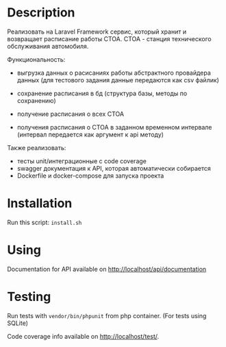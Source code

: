 # Description
Реализовать на Laravel Framework сервис, который хранит и возвращает расписание работы СТОА. 
СТОА - станция технического обслуживания автомобиля.

Функциональность:

- выгрузка данных о расисаниях работы абстрактного провайдера данных (для тестового задания данные передаются как csv файлик)

- сохранение расписания в бд (структура базы, методы по сохранению)

- получение расписания о всех СТОА

- получения расписания о СТОА в заданном временном интервале (интервал передается как аргумент к api методу)


Также реализовать:

- тесты unit/интеграционные c code coverage
- swagger документация к API, которая автоматически собирается
- Dockerfile и docker-compose для запуска проекта

# Installation

Run this script:
`install.sh`

# Using
Documentation for API available on
[http://localhost/api/documentation](http://localhost/api/documentation)

# Testing
Run tests with `vendor/bin/phpunit` from php container. (For tests using SQLite)

Code coverage info available on [http://localhost/test/](http://localhost/test/).
